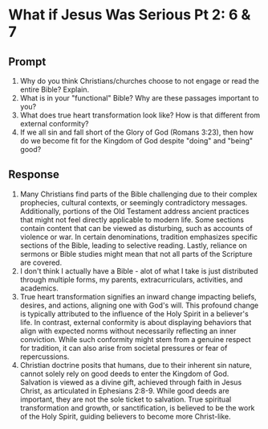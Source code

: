 # What if Jesus Was Serious Pt 2: 6 & 7

## Prompt
1. Why do you think Christians/churches choose to not engage or read the entire Bible? Explain.
2. What is in your "functional" Bible? Why are these passages important to you?
3. What does true heart transformation look like? How is that different from external conformity?
4. If we all sin and fall short of the Glory of God (Romans 3:23), then how do we become fit for the Kingdom of God despite "doing" and "being" good?

## Response
1. Many Christians find parts of the Bible challenging due to their complex prophecies, cultural contexts, or seemingly contradictory messages. Additionally, portions of the Old Testament address ancient practices that might not feel directly applicable to modern life. Some sections contain content that can be viewed as disturbing, such as accounts of violence or war. In certain denominations, tradition emphasizes specific sections of the Bible, leading to selective reading. Lastly, reliance on sermons or Bible studies might mean that not all parts of the Scripture are covered.
2. I don't think I actually have a Bible - alot of what I take is just distributed through multiple forms, my parents, extracurriculars, activities, and academics.
3. True heart transformation signifies an inward change impacting beliefs, desires, and actions, aligning one with God's will. This profound change is typically attributed to the influence of the Holy Spirit in a believer's life. In contrast, external conformity is about displaying behaviors that align with expected norms without necessarily reflecting an inner conviction. While such conformity might stem from a genuine respect for tradition, it can also arise from societal pressures or fear of repercussions.
4. Christian doctrine posits that humans, due to their inherent sin nature, cannot solely rely on good deeds to enter the Kingdom of God. Salvation is viewed as a divine gift, achieved through faith in Jesus Christ, as articulated in Ephesians 2:8-9. While good deeds are important, they are not the sole ticket to salvation. True spiritual transformation and growth, or sanctification, is believed to be the work of the Holy Spirit, guiding believers to become more Christ-like.
